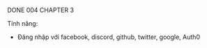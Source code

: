 DONE 004 CHAPTER 3

Tính năng:

-   Đăng nhập với facebook, discord, github, twitter, google, Auth0
